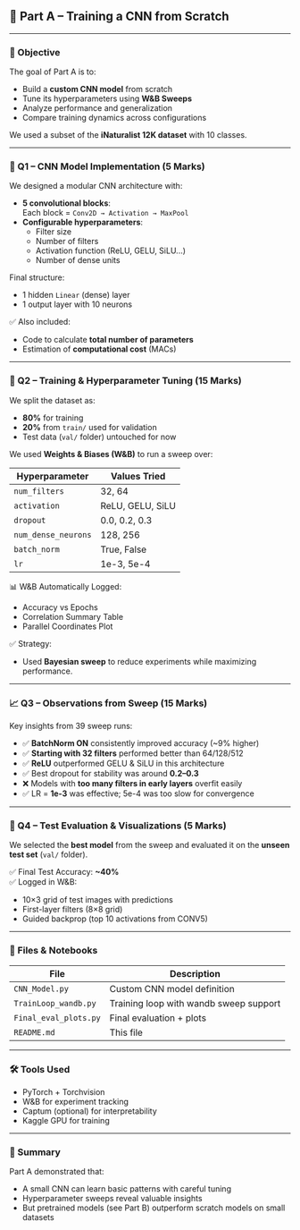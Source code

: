 ## 🧠 Part A – Training a CNN from Scratch

---

### 📌 Objective

The goal of Part A is to:
- Build a **custom CNN model** from scratch  
- Tune its hyperparameters using **W&B Sweeps**  
- Analyze performance and generalization  
- Compare training dynamics across configurations

We used a subset of the **iNaturalist 12K dataset** with 10 classes.

---

### 🧱 Q1 – CNN Model Implementation (5 Marks)

We designed a modular CNN architecture with:

- **5 convolutional blocks**:  
  Each block = `Conv2D → Activation → MaxPool`
- **Configurable hyperparameters**:  
  - Filter size  
  - Number of filters  
  - Activation function (ReLU, GELU, SiLU...)  
  - Number of dense units

Final structure:
- 1 hidden `Linear` (dense) layer  
- 1 output layer with 10 neurons

✅ Also included:
- Code to calculate **total number of parameters**
- Estimation of **computational cost** (MACs)

---

### 🧪 Q2 – Training & Hyperparameter Tuning (15 Marks)

We split the dataset as:
- **80%** for training  
- **20%** from `train/` used for validation  
- Test data (`val/` folder) untouched for now

We used **Weights & Biases (W&B)** to run a sweep over:

| Hyperparameter | Values Tried |
|----------------|--------------|
| `num_filters` | 32, 64 |
| `activation` | ReLU, GELU, SiLU |
| `dropout` | 0.0, 0.2, 0.3 |
| `num_dense_neurons` | 128, 256 |
| `batch_norm` | True, False |
| `lr` | 1e-3, 5e-4 |

📊 W&B Automatically Logged:
- Accuracy vs Epochs  
- Correlation Summary Table  
- Parallel Coordinates Plot  

✅ Strategy:
- Used **Bayesian sweep** to reduce experiments while maximizing performance.

---

### 📈 Q3 – Observations from Sweep (15 Marks)

Key insights from 39 sweep runs:

- ✅ **BatchNorm ON** consistently improved accuracy (~9% higher)
- ✅ **Starting with 32 filters** performed better than 64/128/512
- ✅ **ReLU** outperformed GELU & SiLU in this architecture
- ✅ Best dropout for stability was around **0.2–0.3**
- ❌ Models with **too many filters in early layers** overfit easily
- ✅ LR = **1e-3** was effective; 5e-4 was too slow for convergence

---

### 🧪 Q4 – Test Evaluation & Visualizations (5 Marks)

We selected the **best model** from the sweep and evaluated it on the **unseen test set** (`val/` folder).

✅ Final Test Accuracy: **~40%**  
✅ Logged in W&B:
- 10×3 grid of test images with predictions  
- First-layer filters (8×8 grid)  
- Guided backprop (top 10 activations from CONV5)

---

### 🔗 Files & Notebooks

| File | Description |
|------|-------------|
| `CNN_Model.py` | Custom CNN model definition |
| `TrainLoop_wandb.py` | Training loop with wandb sweep support |
| `Final_eval_plots.py` | Final evaluation + plots |
| `README.md` | This file |

---

### 🛠️ Tools Used

- PyTorch + Torchvision  
- W&B for experiment tracking  
- Captum (optional) for interpretability  
- Kaggle GPU for training  

---

### 🏁 Summary

Part A demonstrated that:
- A small CNN can learn basic patterns with careful tuning  
- Hyperparameter sweeps reveal valuable insights  
- But pretrained models (see Part B) outperform scratch models on small datasets
